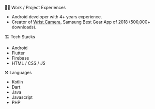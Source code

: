👨‍💻 Work / Project Experiences
- Android developer with 4+ years experience. 
- Creator of [Wrist Camera](https://play.google.com/store/apps/details?id=com.kemasdimas.wristcamera), Samsung Best Gear App of 2018 (500,000+ downloads).

🏗️ Tech Stacks
- Android
- Flutter
- Firebase
- HTML / CSS / JS

⚒️ Languages
- Kotlin
- Dart
- Java
- Javascript
- PHP

<!--
**kemasdimas/kemasdimas** is a ✨ _special_ ✨ repository because its `README.md` (this file) appears on your GitHub profile.

Here are some ideas to get you started:

- 🔭 I’m currently working on ...
- 🌱 I’m currently learning ...
- 👯 I’m looking to collaborate on ...
- 🤔 I’m looking for help with ...
- 💬 Ask me about ...
- 📫 How to reach me: ...
- 😄 Pronouns: ...
- ⚡ Fun fact: ...
-->
